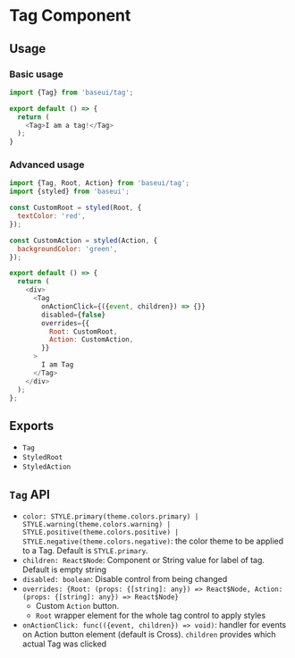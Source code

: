 # Tag Component

## Usage

### Basic usage

```js
import {Tag} from 'baseui/tag';

export default () => {
  return (
    <Tag>I am a tag!</Tag>
  );
}
```

### Advanced usage

```js
import {Tag, Root, Action} from 'baseui/tag';
import {styled} from 'baseui';

const CustomRoot = styled(Root, {
  textColor: 'red',
});

const CustomAction = styled(Action, {
  backgroundColor: 'green',
});

export default () => {
  return (
    <div>
      <Tag
        onActionClick={({event, children}) => {}}
        disabled={false}
        overrides={{
          Root: CustomRoot,
          Action: CustomAction,
        }}
      >
        I am Tag
      </Tag>
    </div>
  );
};
```

## Exports

* `Tag`
* `StyledRoot`
* `StyledAction`

## `Tag` API

* `color: STYLE.primary(theme.colors.primary) | STYLE.warning(theme.colors.warning) | STYLE.positive(theme.colors.positive) | STYLE.negative(theme.colors.negative)`:
  the color theme to be applied to a Tag. Default is `STYLE.primary`.
* `children: React$Node`:
  Component or String value for label of tag. Default is empty string
* `disabled: boolean`:
  Disable control from being changed
* `overrides: {Root: (props: {[string]: any}) => React$Node, Action: (props: {[string]: any}) => React$Node}`
  * Custom `Action` button.
  * `Root` wrapper element for the whole tag control to apply styles
* `onActionClick: func(({event, children}) => void)`:
  handler for events on Action button element (default is Cross). `children` provides which actual Tag was clicked
